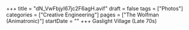 +++
title = "dN_VwFbjyI67jc2F6agH.avif"
draft = false
tags = ["Photos"]
categories = ["Creative Engineering"]
pages = ["The Wolfman (Animatronic)"]
startDate = ""
+++
Gaslight Village (Late 70s)
